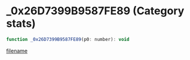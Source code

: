 # _0x26D7399B9587FE89 (Category stats)

```js
function _0x26D7399B9587FE89(p0: number): void
```

[filename](_0x26D7399B9587FE89_m.md ':include')
